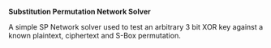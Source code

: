 **Substitution Permutation Network Solver**

A simple SP Network solver used to test an arbitrary 3 bit XOR key against a known plaintext, ciphertext and S-Box permutation.
